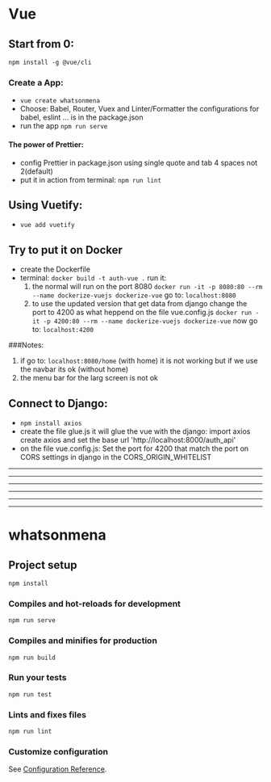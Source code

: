 # Vue

## Start from 0:

`npm install -g @vue/cli`

<!-- `npm install -g @aws-amplify/cli` -->

### Create a App:

- `vue create whatsonmena`
- Choose: Babel, Router, Vuex and Linter/Formatter
  the configurations for babel, eslint ... is in the package.json
- run the app
  `npm run serve`

#### The power of Prettier:

- config Prettier in package.json
  using single quote and tab 4 spaces not 2(default)
- put it in action from terminal:
  `npm run lint`

## Using Vuetify:

- `vue add vuetify`

## Try to put it on Docker

- create the Dockerfile
- terminal:
    <!-- `docker build -t dockerize-vue .` -->
  `docker build -t auth-vue .`
  run it:
  1. the normal will run on the port 8080
     `docker run -it -p 8080:80 --rm --name dockerize-vuejs dockerize-vue`
     go to:
     `localhost:8080`
  2. to use the updated version that get data from django change the port to 4200 as what heppend on the file vue.config.js
     `docker run -it -p 4200:80 --rm --name dockerize-vuejs dockerize-vue`
     now go to:
     `localhost:4200`

###Notes:

1. if go to: `localhost:8080/home` (with home) it is not working
   but if we use the navbar its ok (without home)
2. the menu bar for the larg screen is not ok

## Connect to Django:

- `npm install axios`
- create the file glue.js it will glue the vue with the django:
  import axios
  create axios and set the base url 'http://localhost:8000/auth_api'
- on the file vue.config.js:
  Set the port for 4200 that match the port on CORS settings in django in the CORS_ORIGIN_WHITELIST

---

---

---

---

---

---

# whatsonmena

## Project setup

```
npm install
```

### Compiles and hot-reloads for development

```
npm run serve
```

### Compiles and minifies for production

```
npm run build
```

### Run your tests

```
npm run test
```

### Lints and fixes files

```
npm run lint
```

### Customize configuration

See [Configuration Reference](https://cli.vuejs.org/config/).
